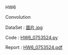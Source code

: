 HW6

Convolution

DataSet : [圖片.jpg](https://mis.taifex.com.tw/futures/AfterHoursSession/EquityIndices/Options/)

Code : [HW6_0753524.py](https://github.com/laynotena/Artificial-Intelligence-and-Financial-Technology-Practice/blob/main/HW6/HW6_0753524.py)

Report : [HW6_0753524.pdf](https://github.com/laynotena/Artificial-Intelligence-and-Financial-Technology-Practice/blob/main/HW1/HW6_0753524.pdf) 
